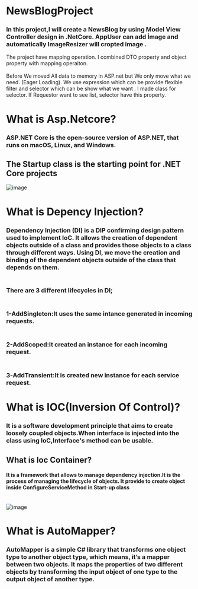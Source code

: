 # NewsBlogProject
### In this project,I will create a NewsBlog by using Model View Controller design in .NetCore.  AppUser can add İmage and automatically ImageResizer will cropted image . 
The project have mapping operation. I combined DTO property and object property with mapping operaiton.  
<br> Before  We  moved All data  to memory in ASP.net but We only move what we need. (Eager Loading). We use expression which  can be provide flexible filter  and selector which  can be show  what we want . I made class for selector. If Requestor want to see list, selector have this property. 

# What is Asp.Netcore?
### ASP.NET Core is the open-source version of ASP.NET, that runs on macOS, Linux, and Windows. 
## The Startup class is the starting point for .NET Core projects
![image](https://user-images.githubusercontent.com/90280719/142729969-1308907e-1e6c-47c9-b967-85763567ccff.png)

# What is Depency Injection?
### Dependency Injection (DI) is a DIP confirming design pattern used to implement IoC. It allows the creation of dependent objects outside of a class and provides those objects to a class through different ways. Using DI, we move the creation and binding of the dependent objects outside of the class that depends on them.
### <br> There are 3 different lifecycles in DI;
### <br> 1-AddSingleton:It uses the same intance generated in incoming requests.
### <br> 2-AddScoped:It created an instance for each incoming  request.
### <br> 3-AddTransient:It is created new instance for each service request.


# What is IOC(Inversion Of Control)?
### It is a software development principle that aims to create loosely coupled objects.When interface is injected into the class using IoC,Interface's method can be usable.
##    What is Ioc Container? 
#### It is a framework that allows to manage dependency injection.It is the process of managing the lifecycle of objects. It provide to create object inside ConfigureServiceMethod in Start-up class


<br> ![image](https://user-images.githubusercontent.com/90280719/142729926-bcf0bac1-1080-45fb-8b40-6471443ca6d9.png)

# What is AutoMapper?
### AutoMapper is a simple C# library that transforms one object type to another object type, which means, it’s a mapper between two objects. It maps the properties of two different objects by transforming the input object of one type to the output object of another type.
